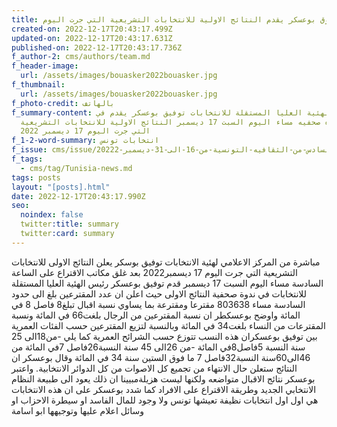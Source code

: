 ```yaml
---
title: فاروق بوعسكر يقدم النتائج الاولية للانتخابات التشريعية التي جرت اليوم
created-on: 2022-12-17T20:43:17.499Z
updated-on: 2022-12-17T20:43:17.631Z
published-on: 2022-12-17T20:43:17.736Z
f_author-2: cms/authors/team.md
f_header-image:
  url: /assets/images/bouasker2022bouasker.jpg
f_thumbnail:
  url: /assets/images/bouasker2022bouasker.jpg
f_photo-credit: بالهاتف
f_summary-content: رئيس الهئية العليا المستقلة للانتخابات توفيق بوعسكر يقدم في
  ندوه صحفيه مساء اليوم السبت 17 ديسمبر النتائج الاولية للانتخابات التشريعية
  التي جرت اليوم 17 ديسمبر 2022
f_1-2-word-summary: انتخابات تونس
f_issue: cms/issue/العدد-السادس-من-الثقافيه-التونسية-من-16-الى-31-ديسمبر-20222.md
f_tags:
  - cms/tag/Tunisia-news.md
tags: posts
layout: "[posts].html"
date: 2022-12-17T20:43:17.990Z
seo:
  noindex: false
  twitter:title: summary
  twitter:card: summary
---
```

مباشرة من المركز الاعلامي لهئية الانتخابات توفيق بوسكر يعلن النتائج الاولى للانتخابات التشريعية التي جرت اليوم 17 ديسمبر2022 بعد غلق مكاتب الاقتراع على الساعة السادسة مساء اليوم السبت 17 ديسمبر  قدم توفيق بوعسكر رئيس الهئية العليا المستقلة للانتخابات في ندوة صحفية  النتائج الاولى  حيث اعلن ان عدد المقترعين بلغ الى حدود السادسة مساء 803638 مقترعا ومقترعة بما يساوي نسبة اقبال تبلغ8 فاصل 8 في المائة واوضح بوعسكطر ان نسبة المقترعين من الرجال بلغت66 في المائة ونسبة المقترعات من النساء بلغت34 في المائة وبالنسبة لتزيع المقترعين حسب الفئات العمرية بين توفيق بوعسكران هذه النسب تتوزع حسب الشرائح العمرية كما يلي -من18الى 25 سنة النسبة 5فاصل8في المائة -من 26الى 45 سنة النسبة26فاصل 7في المائة من 46الى60سنة النسبة32فاصل 7 ما فوق الستين سنة 34 في المائة وقال بوعسكر ان النتائج ستعلن حال الانتهاء من تجميع كل الاصوات من كل الدوائر الانتخابية. واعتبر بوعسكر نتائج الاقبال متواضعه ولكنها ليست هزيلةمبيينا ان ذلك يعود الى طبيعة النظام الانتخابي الجديد وطريقة الاقتراع على الافراد كما شدد بوعسكر على ان هذه الانتخابات  هي اول اول انتخابات نظيفة تعيشها تونس ولا وجود للمال الفاسد او سيطرة الاحزاب او وسائل اعلام عليها وتوجيهها ابو اسامة